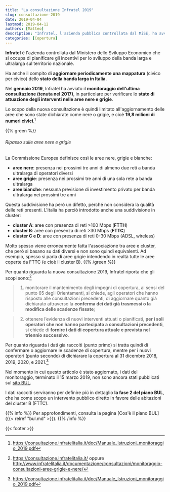 ```yaml
---
title: "La consultazione Infratel 2019"
slug: consultazione-2019
date: 2019-04-04
lastmod: 2019-04-12
authors: [Matteo]
description: "Infratel, l'azienda pubblica controllata dal MiSE, ha avviato nel 2019 il monitoraggio delle aree nere e grigie del Paese, per pianificare interventi futuri di miglioramento delle connessioni a Internet in aree con scarsi investimenti."
categories: [Copertura]
---
```


**Infratel** è l'azienda controllata dal Ministero dello Sviluppo Economico che si occupa di pianificare gli incentivi per lo sviluppo della banda larga e ultralarga sul territorio nazionale.

Ha anche il compito di **aggiornare periodicamente una mappatura** (civico per civico) dello **stato della banda larga in Italia**.

Nel **gennaio 2019**, Infratel ha avviato il **monitoraggio dell'ultima consultazione (tenuta nel 2017)**, in particolare per verificare lo **stato di attuazione degli interventi nelle aree nere e grigie**.

Lo scopo della nuova consultazione è quindi limitato all'aggiornamento delle aree che sono state dichiarate come nere o grigie, e cioè **19,8 milioni di numeri civici**.[^infratel2]

{{% green %}}
###### Ripasso sulle aree nere e grigie
La Commissione Europea definisce così le aree nere, grigie e bianche:

- **aree nere**: presenza nei prossimi tre anni di almeno due reti a banda ultralarga di operatori diversi
- **aree grigie**: presenza nei prossimi tre anni di una sola rete a banda ultralarga
- **aree bianche**: nessuna previsione di investimento privato per banda ultralarga nei prossimi tre anni

Questa suddivisione ha però un difetto, perché non considera la qualità delle reti presenti. L'Italia ha perciò introdotto anche una suddivisione in cluster:

- **cluster A**: aree con presenza di reti >100 Mbps (**FTTH**)
- **cluster B**: aree con presenza di reti >30 Mbps (**FTTC**)
- **cluster C e D**: aree con presenza di reti 0-30 Mbps (ADSL, wireless)

Molto spesso viene erroneamente fatta l'associazione tra aree e cluster, che però si basano su dati diversi e non sono quindi equivalenti. Ad esempio, spesso si parla di aree grigie intendendo in realtà tutte le aree coperte da FTTC (e cioè il cluster B).
{{% /green %}}

Per quanto riguarda la nuova consultazione 2019, Infratel riporta che gli scopi sono:[^infratel1]

>1) monitorare il mantenimento degli impegni di copertura, ai sensi del punto 65 degli Orientamenti, si chiede, agli operatori che hanno risposto alle consultazioni precedenti, di aggiornare quanto già dichiarato attraverso la **conferma dei dati già trasmessi o la modifica delle scadenze fissate**;

>2) ottenere l’evidenza di nuovi interventi attuati o pianificati, **per i soli operatori che non hanno partecipato a consultazioni precedenti**, si chiede di **fornire i dati di copertura attuale e prevista nel triennio successivo**.

Per quanto riguarda i dati già raccolti (punto primo) si tratta quindi di confermare o aggiornare le scadenze di copertura, mentre per i nuovi operatori (punto secondo) di dichiarare la copertura al 31 dicembre 2018, 2019, 2020, e 2021.[^infratel2]

Nel momento in cui questo articolo è stato aggiornato, i dati del monitoraggio, terminato il 15 marzo 2019, non sono ancora stati pubblicati sul [sito BUL](https://bandaultralarga.italia.it).

I dati raccolti serviranno per definire più in dettaglio **la fase 2 del piano BUL**, che ha come scopo un intervento pubblico diretto in favore delle abitazioni del cluster B (FTTC).

{{% info %}}
Per approfondimenti, consulta la pagina [Cos'è il piano BUL]({{< relref "bul.md" >}}).
{{% /info %}}

[^infratel1]: https://consultazione.infratelitalia.it/ oppure http://www.infratelitalia.it/documentazione/consultazioni/monitoraggio-consultazioni-aree-grigie-e-nere/
[^infratel2]: https://consultazione.infratelitalia.it/doc/Manuale_Istruzioni_monitoraggio_2019.pdf

{{< footer >}}
